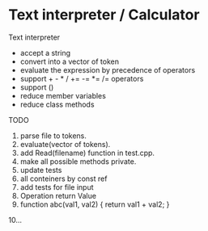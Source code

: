 # Text interpreter / Calculator
Text interpreter
- accept a string
- convert into a vector of token
- evaluate the expression by precedence of operators
- support + - * / += -= \*= /= operators
- support ()
- reduce member variables
- reduce class methods

TODO
1. parse file to tokens.
2. evaluate(vector of tokens).
3. add Read(filename) function in test.cpp.
4. make all possible methods private.
5. update tests
6. all conteiners by const ref
7. add tests for file input
8. Operation return Value
9. function abc(val1, val2) {
       return val1 + val2;
   }
   
10...
